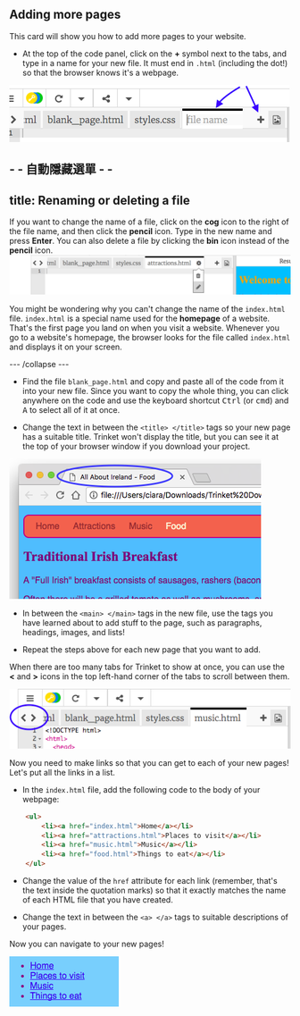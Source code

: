 ## Adding more pages

This card will show you how to add more pages to your website.

- At the top of the code panel, click on the **+** symbol next to the tabs, and type in a name for your new file. It must end in `.html` (including the dot!) so that the browser knows it's a webpage.

![Adding a new file in Trinket](images/tktNewFileArrows.png)

## - - 自動隱藏選單 - -

## title: Renaming or deleting a file

If you want to change the name of a file, click on the **cog** icon to the right of the file name, and then click the **pencil** icon. Type in the new name and press **Enter**. You can also delete a file by clicking the **bin** icon instead of the **pencil** icon. ![](images/EditFilename.png)

You might be wondering why you can't change the name of the `index.html` file. `index.html` is a special name used for the **homepage** of a website. That's the first page you land on when you visit a website. Whenever you go to a website's homepage, the browser looks for the file called `index.html` and displays it on your screen.

\--- /collapse \---

- Find the file `blank_page.html` and copy and paste all of the code from it into your new file. Since you want to copy the whole thing, you can click anywhere on the code and use the keyboard shortcut <kbd>Ctrl</kbd> (or <kbd>cmd</kbd>) and <kbd>A</kbd> to select all of it at once.

- Change the text in between the `<title> </title>` tags so your new page has a suitable title. Trinket won't display the title, but you can see it at the top of your browser window if you download your project.

![The page title showing in the browser tab](images/egLocalFileWindowTitle.png)

- In between the `<main> </main>` tags in the new file, use the tags you have learned about to add stuff to the page, such as paragraphs, headings, images, and lists!

- Repeat the steps above for each new page that you want to add.

When there are too many tabs for Trinket to show at once, you can use the **<** and **>** icons in the top left-hand corner of the tabs to scroll between them.

![The buttons for scrolling the tabs](images/tktScrollTabIcons.png)

Now you need to make links so that you can get to each of your new pages! Let's put all the links in a list.

- In the `index.html` file, add the following code to the body of your webpage:

```html
    <ul>
        <li><a href="index.html">Home</a></li>
        <li><a href="attractions.html">Places to visit</a></li>
        <li><a href="music.html">Music</a></li>
        <li><a href="food.html">Things to eat</a></li>
    </ul>
```

- Change the value of the `href` attribute for each link (remember, that's the text inside the quotation marks) so that it exactly matches the name of each HTML file that you have created.

- Change the text in between the `<a> </a>` tags to suitable descriptions of your pages.

Now you can navigate to your new pages!

![Example list of links on a web page](images/egListOfPageLinks.png)